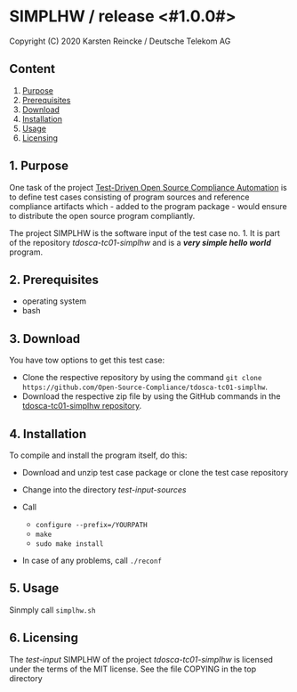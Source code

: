 # SIMPLHW / release <#1.0.0#>

Copyright (C) 2020 Karsten Reincke / Deutsche Telekom AG

## Content
1. [Purpose](#pur)
2. [Prerequisites](#prq)
3. [Download](#dlo)
4. [Installation](#ins)
5. [Usage](#use)
6. [Licensing](#lic)

## 1. Purpose <a id="pur"></a>
One task of the project [Test-Driven Open Source Compliance Automation](https://github.com/Open-Source-Compliance/tdosca) is to define test cases consisting of program sources and reference compliance artifacts which - added to the program package - would ensure to distribute the open source program compliantly.

The project SIMPLHW is the software input of the test case no. 1. It is part of the repository *tdosca-tc01-simplhw* and is a ***very simple hello world*** program.

## 2. Prerequisites <a id="prq"></a>
* operating system
* bash

## 3. Download <a id="dlo"></a>

You have tow options to get this test case:

* Clone the respective repository by using the command ``git clone https://github.com/Open-Source-Compliance/tdosca-tc01-simplhw``.
* Download the respective zip file by using the GitHub commands in the [tdosca-tc01-simplhw repository](https://github.com/Open-Source-Compliance/tdosca-tc01-simplhw).

## 4. Installation <a id="ins"></a>
To compile and install the program itself, do this:
* Download and unzip test case package or clone the test case repository
* Change into the directory *test-input-sources*
* Call
  - ``configure --prefix=/YOURPATH``
  - ``make``
  - ``sudo make install``

* In case of any problems, call ``./reconf``  
## 5. Usage <a id="use"></a>
Sinmply call ``simplhw.sh``

## 6. Licensing <a id="lic"></a>

The *test-input* SIMPLHW of the project *tdosca-tc01-simplhw* is licensed under the terms of the MIT license. See the file COPYING in the top directory
